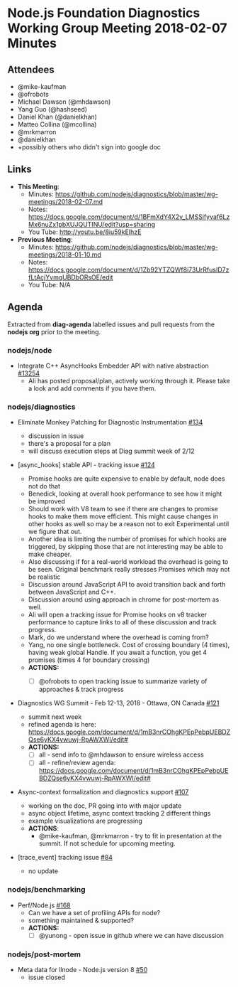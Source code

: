 # Node.js Foundation Diagnostics Working Group Meeting 2018-02-07 Minutes

## Attendees
 - @mike-kaufman
 - @ofrobots
 - Michael Dawson (@mhdawson)
 - Yang Guo (@hashseed)
 - Daniel Khan (@danielkhan)
 - Matteo Collina (@mcollina)
 - @mrkmarron
 - @danielkhan
 - +possibly others who didn't sign into google doc

## Links
* **This Meeting**: 
  * Minutes:   https://github.com/nodejs/diagnostics/blob/master/wg-meetings/2018-02-07.md 
  * Notes: https://docs.google.com/document/d/1BFmXdY4X2v_LMSSifyvaf6LzMx6nuZx1pbXUJQUTINU/edit?usp=sharing
  * You Tube:  http://youtu.be/8iu59kEIhzE
* **Previous Meeting**:
  * Minutes:  https://github.com/nodejs/diagnostics/blob/master/wg-meetings/2018-01-10.md
  * Notes: https://docs.google.com/document/d/1Zb92YTZQWf8i73UrRfusID7zfLtAcjYvmqUBDbORsOE/edit
  * You Tube: N/A

## Agenda

Extracted from **diag-agenda** labelled issues and pull requests from the **nodejs org** prior to the meeting.

### nodejs/node

* Integrate C++ AsyncHooks Embedder API with native abstraction [#13254](https://github.com/nodejs/node/issues/13254)
  - Ali has posted proposal/plan, actively working through it.  Please take a look and
    add comments if you have them.


### nodejs/diagnostics

* Eliminate Monkey Patching for Diagnostic Instrumentation  [#134](https://github.com/nodejs/diagnostics/issues/134)
  - discussion in issue
  - there's a proposal for a plan
  - will discuss execution steps at Diag summit week of 2/12

* \[async_hooks\] stable API - tracking issue [#124](https://github.com/nodejs/diagnostics/issues/124)
  - Promise hooks are quite expensive to enable by default, node does not do that
  - Benedick, looking at overall hook performance to see how it might be improved
  - Should work with V8 team to see if there are changes to promise hooks to make
    them move efficient.  This might cause changes in other hooks as well so may be a
    reason not to exit Experimental until we figure that out.
  - Another idea is limiting the number of promises for which hooks are triggered, by
    skipping those that are not interesting may be able to make cheaper.
  - Also discussing if for a real-world workload the overhead is going to be seen.  Original
    benchmark really stresses Promises which may not be realistic
  - Discussion around JavaScript API to avoid transition back and forth between JavaScript
    and C++.
  - Discussion around using approach in chrome for post-mortem as well. 
  - Ali will open a tracking issue for Promise hooks on v8 tracker performance to capture links to
    all of these discussion and track progress.
  - Mark, do we understand where the overhead is coming from?
  - Yang, no one single bottleneck.  Cost of crossing boundary (4 times), having weak global
     Handle. If you await a function, you get 4 promises (times 4 for boundary crossing)
  - **ACTIONS:**
    - [ ] @ofrobots to open tracking issue to summarize variety of approaches & track progress  


* Diagnostics WG Summit - Feb 12-13, 2018 - Ottawa, ON Canada [#121](https://github.com/nodejs/diagnostics/issues/121)
  - summit next week
  - refined agenda is here:  https://docs.google.com/document/d/1mB3nrCOhgKPEpPebpUEBDZQse6yKX4vwuwj-RpAWXWI/edit#
  - **ACTIONS:**
    - [ ] all - send info to @mhdawson to ensure wireless access
    - [ ] all - refine/review agenda: https://docs.google.com/document/d/1mB3nrCOhgKPEpPebpUEBDZQse6yKX4vwuwj-RpAWXWI/edit#

* Async-context formalization and diagnostics support [#107](https://github.com/nodejs/diagnostics/issues/107)
  - working on the doc, PR going into with major update
  - async object lifetime, async context tracking 2 different things
  - example visualizations are progressing
  - **ACTIONS**: 
    - @mike-kaufman, @mrkmarron  - try to fit in presentation at the summit. If not schedule for upcoming meeting.

* \[trace_event\] tracking issue [#84](https://github.com/nodejs/diagnostics/issues/84)
  - no update

### nodejs/benchmarking

* Perf/Node.js [#168](https://github.com/nodejs/benchmarking/issues/168)
  - Can we have a set of profiling APIs for node?
  - something maintained & supported?
  - **ACTIONS:**
    - [ ] @yunong - open issue in github where we can have discussion

### nodejs/post-mortem

* Meta data for llnode - Node.js version 8 [#50](https://github.com/nodejs/post-mortem/issues/50)
  - issue closed
